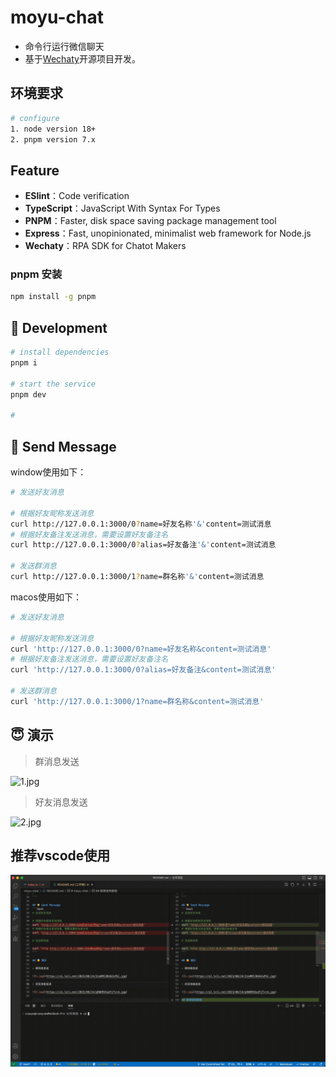 # moyu-chat

- 命令行运行微信聊天
- 基于[Wechaty](http://github.com/wechaty/wechaty)开源项目开发。

## 环境要求
```bash
# configure
1. node version 18+
2. pnpm version 7.x
```

## Feature
- **ESlint**：Code verification
- **TypeScript**：JavaScript With Syntax For Types
- **PNPM**：Faster, disk space saving package management tool
- **Express**：Fast, unopinionated, minimalist web framework for Node.js
- **Wechaty**：RPA SDK for Chatot Makers

### pnpm 安装
```bash
npm install -g pnpm
```

## 🚀 Development
```bash
# install dependencies
pnpm i

# start the service
pnpm dev

# 
```

## 🌟 Send Message
window使用如下：
```bash
# 发送好友消息

# 根据好友昵称发送消息
curl http://127.0.0.1:3000/0?name=好友名称'&'content=测试消息
# 根据好友备注发送消息，需要设置好友备注名
curl http://127.0.0.1:3000/0?alias=好友备注'&'content=测试消息

# 发送群消息
curl http://127.0.0.1:3000/1?name=群名称'&'content=测试消息
```

macos使用如下：
```bash
# 发送好友消息

# 根据好友昵称发送消息
curl 'http://127.0.0.1:3000/0?name=好友名称&content=测试消息'
# 根据好友备注发送消息，需要设置好友备注名
curl 'http://127.0.0.1:3000/0?alias=好友备注&content=测试消息'

# 发送群消息
curl 'http://127.0.0.1:3000/1?name=群名称&content=测试消息'
```


## 😇 演示

> 群消息发送

![1.jpg](https://s2.loli.net/2023/08/24/ZzaRMIJN3A2xPSC.jpg)

> 好友消息发送

![2.jpg](https://s2.loli.net/2023/08/24/pDWKRVGudYjTvrA.jpg)

## 推荐vscode使用
![使用教程](./%E4%BD%BF%E7%94%A8%E6%95%99%E7%A8%8B.gif)



